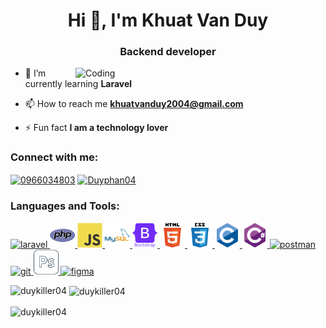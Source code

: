 <h1 align="center">Hi 👋, I'm Khuat Van Duy</h1>
<h3 align="center">Backend developer</h3>
<img align="right" alt="Coding" width="400" src="https://i.pinimg.com/originals/79/9e/0d/799e0d7779f6ea6c3a89885ff60c55af.gif">

- 🌱 I’m currently learning **Laravel**

- 📫 How to reach me **khuatvanduy2004@gmail.com**

- ⚡ Fun fact **I am a technology lover**

<h3 align="left">Connect with me:</h3>
<p align="left">
<a href="https://zalo.me/0966034803" target="blank"><img align="center" src="https://upload.wikimedia.org/wikipedia/commons/thumb/9/91/Icon_of_Zalo.svg/2048px-Icon_of_Zalo.svg.png" alt="0966034803" height="30" width="30" /></a>
<a href="https://www.facebook.com/Duyphan04" target="blank"><img align="center" src="https://static.vecteezy.com/system/resources/previews/018/930/476/original/facebook-logo-facebook-icon-transparent-free-png.png" alt="Duyphan04" height="50" width="50" /></a>
</p>

<h3 align="left">Languages and Tools:</h3>
<p align="left">
            <a href="https://laravel.com/" target="_blank" rel="noreferrer">
                <img
                    src="https://static-00.iconduck.com/assets.00/laravel-icon-1990x2048-xawylrh0.png"
                    alt="laravel"
                    width="40"
                    height="40"
                />
            </a>
            <a href="https://www.php.net" target="_blank" rel="noreferrer">
                <img
                    src="https://raw.githubusercontent.com/devicons/devicon/master/icons/php/php-original.svg"
                    alt="php"
                    width="40"
                    height="40"
                />
            </a>
            <a
                href="https://developer.mozilla.org/en-US/docs/Web/JavaScript"
                target="_blank"
                rel="noreferrer"
            >
                <img
                    src="https://raw.githubusercontent.com/devicons/devicon/master/icons/javascript/javascript-original.svg"
                    alt="javascript"
                    width="40"
                    height="40"
                />
            </a>
            <a href="https://www.mysql.com/" target="_blank" rel="noreferrer">
                <img
                    src="https://raw.githubusercontent.com/devicons/devicon/master/icons/mysql/mysql-original-wordmark.svg"
                    alt="mysql"
                    width="40"
                    height="40"
                />
            </a>
            <a href="https://getbootstrap.com" target="_blank" rel="noreferrer">
                <img
                    src="https://raw.githubusercontent.com/devicons/devicon/master/icons/bootstrap/bootstrap-plain-wordmark.svg"
                    alt="bootstrap"
                    width="40"
                    height="40"
                />
            </a>
            <a href="https://www.w3.org/html/" target="_blank" rel="noreferrer">
                <img
                    src="https://raw.githubusercontent.com/devicons/devicon/master/icons/html5/html5-original-wordmark.svg"
                    alt="html5"
                    width="40"
                    height="40"
                />
            </a>
            <a
                href="https://www.w3schools.com/css/"
                target="_blank"
                rel="noreferrer"
            >
                <img
                    src="https://raw.githubusercontent.com/devicons/devicon/master/icons/css3/css3-original-wordmark.svg"
                    alt="css3"
                    width="40"
                    height="40"
                />
            </a>
            <a
                href="https://www.cprogramming.com/"
                target="_blank"
                rel="noreferrer"
            >
                <img
                    src="https://raw.githubusercontent.com/devicons/devicon/master/icons/c/c-original.svg"
                    alt="c"
                    width="40"
                    height="40"
                />
            </a>
            <a
                href="https://www.w3schools.com/cs/"
                target="_blank"
                rel="noreferrer"
            >
                <img
                    src="https://raw.githubusercontent.com/devicons/devicon/master/icons/csharp/csharp-original.svg"
                    alt="csharp"
                    width="40"
                    height="40"
                />
            </a>
            <a href="https://postman.com" target="_blank" rel="noreferrer">
                <img
                    src="https://www.vectorlogo.zone/logos/getpostman/getpostman-icon.svg"
                    alt="postman"
                    width="40"
                    height="40"
                />
            </a>
            <a href="https://git-scm.com/" target="_blank" rel="noreferrer">
                <img
                    src="https://www.vectorlogo.zone/logos/git-scm/git-scm-icon.svg"
                    alt="git"
                    width="40"
                    height="40"
                />
            </a>
            <a
                href="https://www.photoshop.com/en"
                target="_blank"
                rel="noreferrer"
            >
                <img
                    src="https://raw.githubusercontent.com/devicons/devicon/master/icons/photoshop/photoshop-line.svg"
                    alt="photoshop"
                    width="40"
                    height="40"
                />
            </a>
            <a href="https://www.figma.com/" target="_blank" rel="noreferrer">
                <img
                    src="https://www.vectorlogo.zone/logos/figma/figma-icon.svg"
                    alt="figma"
                    width="40"
                    height="40"
                />
            </a>
        </p>
<p><img align="left" src="https://github-readme-stats.vercel.app/api/top-langs?username=duykiller04&show_icons=true&locale=en&layout=compact" alt="duykiller04" /></p>

<p>&nbsp;<img align="center" src="https://github-readme-stats.vercel.app/api?username=duykiller04&show_icons=true&locale=en" alt="duykiller04" /></p>

<p><img align="center" src="https://github-readme-streak-stats.herokuapp.com/?user=duykiller04&" alt="duykiller04" /></p>

